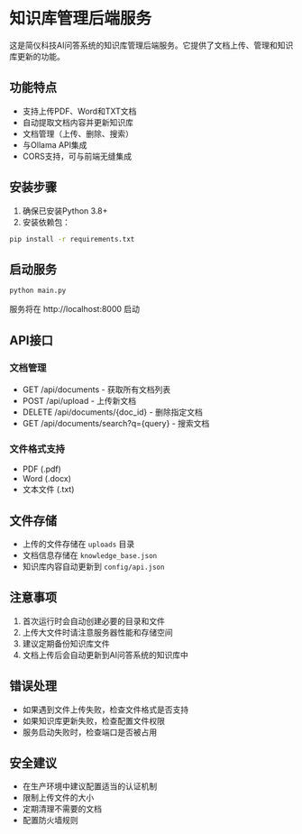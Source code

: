 # 知识库管理后端服务

这是简仪科技AI问答系统的知识库管理后端服务。它提供了文档上传、管理和知识库更新的功能。

## 功能特点

- 支持上传PDF、Word和TXT文档
- 自动提取文档内容并更新知识库
- 文档管理（上传、删除、搜索）
- 与Ollama API集成
- CORS支持，可与前端无缝集成

## 安装步骤

1. 确保已安装Python 3.8+
2. 安装依赖包：
```bash
pip install -r requirements.txt
```

## 启动服务

```bash
python main.py
```
服务将在 http://localhost:8000 启动

## API接口

### 文档管理
- GET /api/documents - 获取所有文档列表
- POST /api/upload - 上传新文档
- DELETE /api/documents/{doc_id} - 删除指定文档
- GET /api/documents/search?q={query} - 搜索文档

### 文件格式支持
- PDF (.pdf)
- Word (.docx)
- 文本文件 (.txt)

## 文件存储

- 上传的文件存储在 `uploads` 目录
- 文档信息存储在 `knowledge_base.json`
- 知识库内容自动更新到 `config/api.json`

## 注意事项

1. 首次运行时会自动创建必要的目录和文件
2. 上传大文件时请注意服务器性能和存储空间
3. 建议定期备份知识库文件
4. 文档上传后会自动更新到AI问答系统的知识库中

## 错误处理

- 如果遇到文件上传失败，检查文件格式是否支持
- 如果知识库更新失败，检查配置文件权限
- 服务启动失败时，检查端口是否被占用

## 安全建议

- 在生产环境中建议配置适当的认证机制
- 限制上传文件的大小
- 定期清理不需要的文档
- 配置防火墙规则
